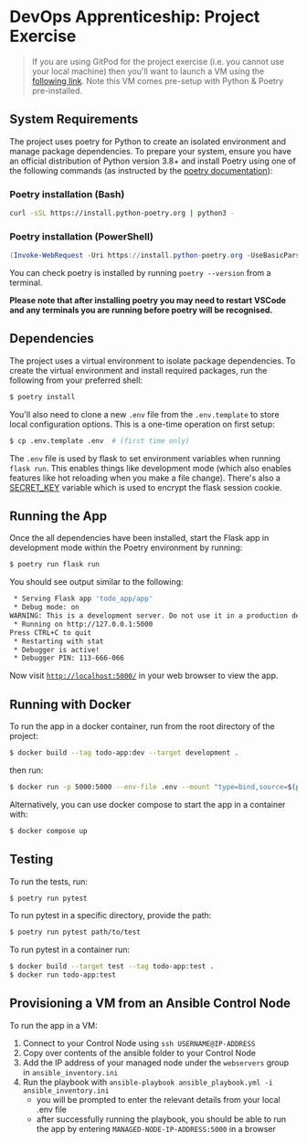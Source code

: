 # DevOps Apprenticeship: Project Exercise

> If you are using GitPod for the project exercise (i.e. you cannot use your local machine) then you'll want to launch a VM using the [following link](https://gitpod.io/#https://github.com/CorndelWithSoftwire/DevOps-Course-Starter). Note this VM comes pre-setup with Python & Poetry pre-installed.

## System Requirements

The project uses poetry for Python to create an isolated environment and manage package dependencies. To prepare your system, ensure you have an official distribution of Python version 3.8+ and install Poetry using one of the following commands (as instructed by the [poetry documentation](https://python-poetry.org/docs/#system-requirements)):

### Poetry installation (Bash)

```bash
curl -sSL https://install.python-poetry.org | python3 -
```

### Poetry installation (PowerShell)

```powershell
(Invoke-WebRequest -Uri https://install.python-poetry.org -UseBasicParsing).Content | py -
```

You can check poetry is installed by running `poetry --version` from a terminal.

**Please note that after installing poetry you may need to restart VSCode and any terminals you are running before poetry will be recognised.**

## Dependencies

The project uses a virtual environment to isolate package dependencies. To create the virtual environment and install required packages, run the following from your preferred shell:

```bash
$ poetry install
```

You'll also need to clone a new `.env` file from the `.env.template` to store local configuration options. This is a one-time operation on first setup:

```bash
$ cp .env.template .env  # (first time only)
```

The `.env` file is used by flask to set environment variables when running `flask run`. This enables things like development mode (which also enables features like hot reloading when you make a file change). There's also a [SECRET_KEY](https://flask.palletsprojects.com/en/2.3.x/config/#SECRET_KEY) variable which is used to encrypt the flask session cookie.

## Running the App

Once the all dependencies have been installed, start the Flask app in development mode within the Poetry environment by running:

```bash
$ poetry run flask run
```

You should see output similar to the following:

```bash
 * Serving Flask app 'todo_app/app'
 * Debug mode: on
WARNING: This is a development server. Do not use it in a production deployment. Use a production WSGI server instead.
 * Running on http://127.0.0.1:5000
Press CTRL+C to quit
 * Restarting with stat
 * Debugger is active!
 * Debugger PIN: 113-666-066
```

Now visit [`http://localhost:5000/`](http://localhost:5000/) in your web browser to view the app.

## Running with Docker

To run the app in a docker container, run from the root directory of the project:

```bash
$ docker build --tag todo-app:dev --target development .
```

then run:

```bash
$ docker run -p 5000:5000 --env-file .env --mount "type=bind,source=$(pwd)/todo_app,target=/opt/app/todo_app" todo-app:dev
```

Alternatively, you can use docker compose to start the app in a container with:

```bash
$ docker compose up
```

## Testing

To run the tests, run:

```bash
$ poetry run pytest
```

To run pytest in a specific directory, provide the path:

```bash
$ poetry run pytest path/to/test
```

To run pytest in a container run:

```bash
$ docker build --target test --tag todo-app:test .
$ docker run todo-app:test
```

## Provisioning a VM from an Ansible Control Node

To run the app in a VM:

1. Connect to your Control Node using `ssh USERNAME@IP-ADDRESS`
2. Copy over contents of the ansible folder to your Control Node
3. Add the IP address of your managed node under the `webservers` group in `ansible_inventory.ini`
4. Run the playbook with `ansible-playbook ansible_playbook.yml -i ansible_inventory.ini`
   - you will be prompted to enter the relevant details from your local .env file
   - after successfully running the playbook, you should be able to run the app by entering `MANAGED-NODE-IP-ADDRESS:5000` in a browser
